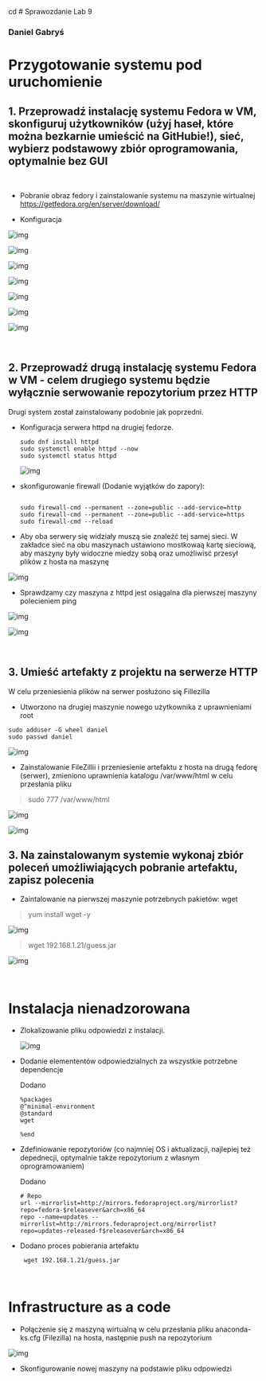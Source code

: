 cd # Sprawozdanie Lab 9
###  Daniel Gabryś
#

# Przygotowanie systemu pod uruchomienie

## 1. Przeprowadź instalację systemu Fedora w VM, skonfiguruj użytkowników (użyj haseł, które można bezkarnie umieścić na GitHubie!), sieć, wybierz podstawowy zbiór oprogramowania, optymalnie bez GUI

 </br>

- Pobranie obraz fedory i zainstalowanie systemu na maszynie wirtualnej
  https://getfedora.org/en/server/download/

- Konfiguracja

![img](screen1.png) 

![img](screen2.png) 

![img](screen3.png) 

![img](screen4.png) 

![img](screen5.png) 

![img](screen6.png) 

![img](screen7.png) 

</br>

## 2. Przeprowadź drugą instalację systemu Fedora w VM - celem drugiego systemu będzie wyłącznie serwowanie repozytorium przez HTTP
    

Drugi system został zainstalowany podobnie jak poprzedni. 

- Konfiguracja serwera httpd na drugiej fedorze.

  ```
  sudo dnf install httpd
  sudo systemctl enable httpd --now
  sudo systemctl status httpd 

  ```

  ![img](zd8.png) 


- skonfigurowanie firewall (Dodanie wyjątków do zapory):

  ```

  sudo firewall-cmd --permanent --zone=public --add-service=http
  sudo firewall-cmd --permanent --zone=public --add-service=https
  sudo firewall-cmd --reload

  ```

 - Aby oba serwery się widziały muszą sie znaleźć tej samej sieci.
  W zakładce sieć na obu maszynach ustawiono mostkowaą kartę sieciową, aby maszyny były widoczne miedzy sobą oraz umożliwisć przesył plików z hosta na maszynę 
  
  ![img](zd9.png) 
    
  - Sprawdzamy czy maszyna z httpd jest osiągalna dla pierwszej maszyny polecieniem ping 

  ![img](zd10.png) 
  
  
  ![img](ping.png) 

  </br>

## 3. Umieść artefakty z projektu na serwerze HTTP
  
  W celu przeniesienia plików na serwer posłużono się Fillezilla

  - Utworzono na drugiej maszynie nowego użytkownika z uprawnieniami root

  ```
  sudo adduser -G wheel daniel
  sudo passwd daniel

  ```
  ![img](zd11.png) 


  - Zainstalowanie FileZillii i przeniesienie artefaktu z hosta na drugą fedorę (serwer), zmieniono uprawnienia katalogu /var/www/html w celu przesłania pliku

  > sudo 777 /var/www/html

  ![img](zd12.png) 

  ![img](zd14.png) 

  ## 3. Na zainstalowanym systemie wykonaj zbiór poleceń umożliwiających pobranie artefaktu, zapisz polecenia

  - Zaintalowanie na pierwszej maszynie potrzebnych pakietów: wget

  > yum install wget -y

  ![img](zd15.png) 

  > wget 192.168.1.21/guess.jar

  ![img](zd16.png) 

  </br>

  # Instalacja nienadzorowana

- Zlokalizowanie pliku odpowiedzi z instalacji. 

  ![img](zd17.png) 

- Dodanie elemententów odpowiedzialnych za wszystkie potrzebne dependencje
  
    Dodano

    ```
    %packages
    @^minimal-environment
    @standard
    wget

    %end

    ```

- Zdefiniowanie repozytoriów (co najmniej OS i aktualizacji, najlepiej też depednecji, optymalnie także repozytorium z własnym oprogramowaniem)
  
     Dodano
     ```
     # Repo
    url --mirrorlist=http://mirrors.fedoraproject.org/mirrorlist?repo=fedora-$releasever&arch=x86_64
    repo --name=updates --mirrorlist=http://mirrors.fedoraproject.org/mirrorlist?repo=updates-released-f$releasever&arch=x86_64

    ```

- Dodano proces pobierania artefaktu

    ```
     wget 192.168.1.21/guess.jar

    ```

</br>

# Infrastructure as a code

- Połączenie się z maszyną wirtualną w celu przesłania pliku anaconda-ks.cfg (Filezilla) na hosta, następnie push na repozytorium

![img](zd7.png) 

- Skonfigurowanie nowej maszyny na podstawie pliku odpowiedzi





     


  
 
 
















  


  



  

  









  
